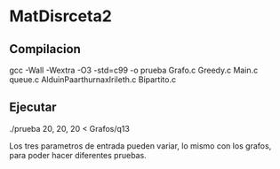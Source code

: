 # MatDisrceta2

## Compilacion

gcc -Wall -Wextra -O3 -std=c99 -o prueba Grafo.c Greedy.c Main.c queue.c AlduinPaarthurnaxIrileth.c Bipartito.c

## Ejecutar

./prueba 20, 20, 20 < Grafos/q13

Los tres parametros de entrada pueden variar, lo mismo con los grafos, para poder hacer diferentes pruebas.

